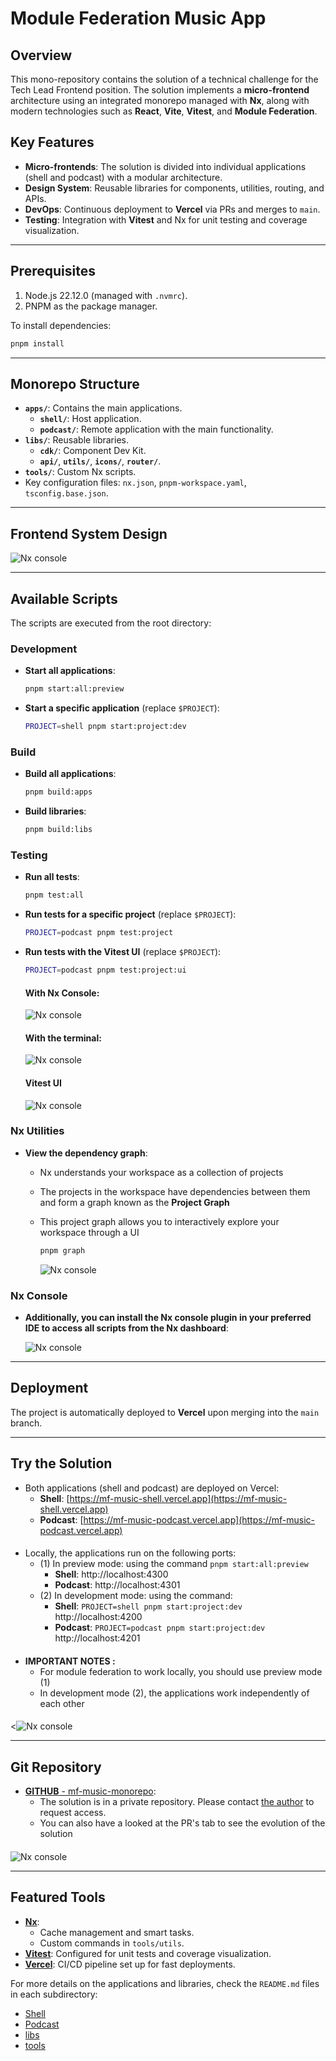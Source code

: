 
# Module Federation Music App

## Overview
This mono-repository contains the solution of a technical challenge for the Tech Lead Frontend position. The solution implements a **micro-frontend** architecture using an integrated monorepo managed with **Nx**, along with modern technologies such as **React**, **Vite**, **Vitest**, and **Module Federation**.

## Key Features
- **Micro-frontends**: The solution is divided into individual applications (shell and podcast) with a modular architecture.
- **Design System**: Reusable libraries for components, utilities, routing, and APIs.
- **DevOps**: Continuous deployment to **Vercel** via PRs and merges to `main`.
- **Testing**: Integration with **Vitest** and Nx for unit testing and coverage visualization.

---

## Prerequisites
1. Node.js 22.12.0 (managed with `.nvmrc`).
2. PNPM as the package manager.

To install dependencies:
```bash
pnpm install
```
___

## Monorepo Structure
- **`apps/`**: Contains the main applications.
  - **`shell/`**: Host application.
  - **`podcast/`**: Remote application with the main functionality.
- **`libs/`**: Reusable libraries.
  - **`cdk/`**: Component Dev Kit.
  - **`api/`**, **`utils/`**, **`icons/`**, **`router/`**.
- **`tools/`**: Custom Nx scripts.
- Key configuration files: `nx.json`, `pnpm-workspace.yaml`, `tsconfig.base.json`.

---

## Frontend System Design

![Nx console](readme-helpers/assets/images/front-system-design.png)

---

## Available Scripts
The scripts are executed from the root directory:

### Development
- **Start all applications**:
  ```bash
  pnpm start:all:preview
  ```
- **Start a specific application** (replace `$PROJECT`):
  ```bash
  PROJECT=shell pnpm start:project:dev
  ```

### Build
- **Build all applications**:
  ```bash
  pnpm build:apps
  ```
- **Build libraries**:
  ```bash
  pnpm build:libs
  ```

### Testing
- **Run all tests**:
  ```bash
  pnpm test:all
  ```
- **Run tests for a specific project** (replace `$PROJECT`):
  ```bash
  PROJECT=podcast pnpm test:project
  ```
- **Run tests with the Vitest UI** (replace `$PROJECT`):
  ```bash
  PROJECT=podcast pnpm test:project:ui
  ```

  #### **With Nx Console**:

  ![Nx console](readme-helpers/assets/images/vitest-ui-nx-console.gif)

  #### **With the terminal**:

  ![Nx console](readme-helpers/assets/images/vitest-ui-terminal.gif)

  #### **Vitest UI**

  ![Nx console](readme-helpers/assets/images/vitest-ui-dashboard.gif)

### Nx Utilities
- **View the dependency graph**:
  - Nx understands your workspace as a collection of projects
  - The projects in the workspace have dependencies between them and form a graph known as the **Project Graph**
  - This project graph allows you to interactively explore your workspace through a UI
    ```bash
    pnpm graph
    ```

    ![Nx console](readme-helpers/assets/images/nx-use.gif)

### Nx Console
- **Additionally, you can install the **Nx console** plugin in your preferred IDE to access all scripts from the Nx dashboard**:

  ![Nx console](readme-helpers/assets/images/nx-console.gif)

---

## Deployment
The project is automatically deployed to **Vercel** upon merging into the `main` branch.

---

## Try the Solution

- Both applications (shell and podcast) are deployed on Vercel:
  - **Shell**: [https://mf-music-shell.vercel.app](https://mf-music-shell.vercel.app)
  - **Podcast**: [https://mf-music-podcast.vercel.app](https://mf-music-podcast.vercel.app)
####
- Locally, the applications run on the following ports:
  - (1) In preview mode: using the command `pnpm start:all:preview`
    - **Shell**: http://localhost:4300
    - **Podcast**: http://localhost:4301
  - (2) In development mode: using the command:
    - **Shell**: `PROJECT=shell pnpm start:project:dev` http://localhost:4200
    - **Podcast**: `PROJECT=podcast pnpm start:project:dev` http://localhost:4201
####
- **IMPORTANT NOTES :**
  - For module federation to work locally, you should use preview mode (1)
  - In development mode (2), the applications work independently of each other
####

  <![Nx console](readme-helpers/assets/images/shell-demo.gif)

___

## Git Repository
- [**GITHUB** - mf-music-monorepo](https://github.com/samdofe/mf-music-monorepo): 
  - The solution is in a private repository. Please contact [the author](https://github.com/samdofe) to request access.
  - You can also have a looked at the PR's tab to see the evolution of the solution
####
  ![Nx console](readme-helpers/assets/images/github.gif)

___

## Featured Tools
- [**Nx**](https://nx.dev):
  - Cache management and smart tasks.
  - Custom commands in `tools/utils`.
- [**Vitest**](https://vitest.dev): Configured for unit tests and coverage visualization.
- [**Vercel**](https://vercel.com): CI/CD pipeline set up for fast deployments.

For more details on the applications and libraries, check the `README.md` files in each subdirectory:

- [Shell](./apps/shell/README.md)
- [Podcast](./apps/podcast/README.md)
- [libs](./libs/README.md)
- [tools](./tools/README.md)



